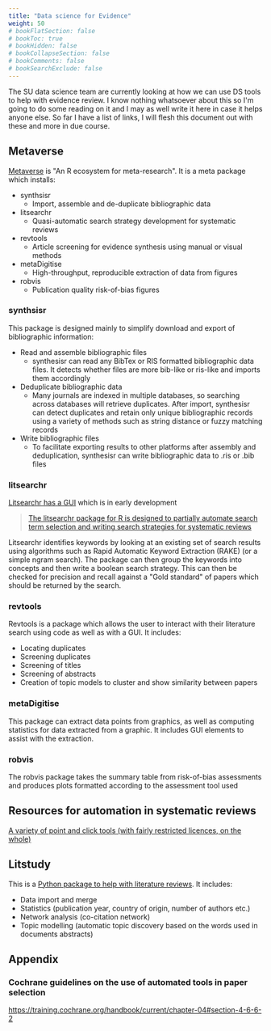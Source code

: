 ```yaml
---
title: "Data science for Evidence"
weight: 50
# bookFlatSection: false
# bookToc: true
# bookHidden: false
# bookCollapseSection: false
# bookComments: false
# bookSearchExclude: false
---
```


The SU data science team are currently looking at how we can use DS tools to help with evidence review. I know nothing whatsoever about this so I'm going to do some reading on it and I may as well write it here in case it helps anyone else. So far I have a list of links, I will flesh this document out with these and more in due course.

## Metaverse

[Metaverse](https://rmetaverse.github.io/) is "An R ecosystem for meta-research". It is a meta package which installs:

* synthsisr
    * Import, assemble and de-duplicate bibliographic data 
* litsearchr
    * Quasi-automatic search strategy development for systematic reviews
* revtools
    * Article screening for evidence synthesis using manual or visual methods
* metaDigitise
    * High-throughput, reproducible extraction of data from figures 
* robvis
    * Publication quality risk-of-bias figures 

### synthsisr

This package is designed mainly to simplify download and export of bibliographic information:

* Read and assemble bibliographic files
    * synthesisr can read any BibTex or RIS formatted bibliographic data files. It detects whether files are more bib-like or ris-like and imports them accordingly
* Deduplicate bibliographic data
    * Many journals are indexed in multiple databases, so searching across databases will retrieve duplicates. After import, synthesisr can detect duplicates and retain only unique bibliographic records using a variety of methods such as string distance or fuzzy matching records
* Write bibliographic files
    * To facilitate exporting results to other platforms after assembly and deduplication, synthesisr can write bibliographic data to .ris or .bib files

### litsearchr

[Litsearchr has a GUI](https://elizagrames.shinyapps.io/litsearchr/) which is in early development

> [The litsearchr package for R is designed to partially automate search term selection and writing search strategies for systematic reviews](https://elizagrames.github.io/litsearchr/litsearchr_vignette.html)

Litsearchr identifies keywords by looking at an existing set of search results using algorithms such as Rapid Automatic Keyword Extraction (RAKE) (or a simple ngram search). The package can then group the keywords into concepts and then write a boolean search strategy. This can then be checked for precision and recall against a "Gold standard" of papers which should be returned by the search. 

### revtools

Revtools is a package which allows the user to interact with their literature search using code as well as with a GUI. It includes:

* Locating duplicates
* Screening duplicates
* Screening of titles
* Screening of abstracts
* Creation of topic models to cluster and show similarity between papers

### metaDigitise

This package can extract data points from graphics, as well as computing statistics for data extracted from a graphic. It includes GUI elements to assist with the extraction.

### robvis

The robvis package takes the summary table from risk-of-bias assessments and produces plots formatted according to the assessment tool used

## Resources for automation in systematic reviews

[A variety of point and click tools (with fairly restricted licences, on the whole)](http://eppi.ioe.ac.uk/cms/Default.aspx?tabid=3677)

## Litstudy

This is a [Python package to help with literature reviews](https://github.com/NLeSC/litstudy). It includes:

* Data import and merge
* Statistics (publication year, country of origin, number of authors etc.)
* Network analysis (co-citation network)
* Topic modelling (automatic topic discovery based on the words used in documents abstracts)

## Appendix

### Cochrane guidelines on the use of automated tools in paper selection

https://training.cochrane.org/handbook/current/chapter-04#section-4-6-6-2

